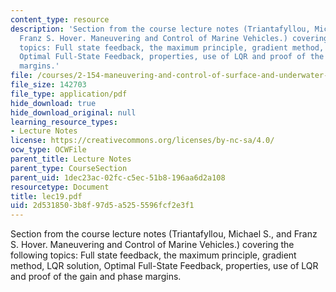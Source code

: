```yaml
---
content_type: resource
description: 'Section from the course lecture notes (Triantafyllou, Michael S., and
  Franz S. Hover. Maneuvering and Control of Marine Vehicles.) covering the following
  topics: Full state feedback, the maximum principle, gradient method, LQR solution,
  Optimal Full-State Feedback, properties, use of LQR and proof of the gain and phase
  margins.'
file: /courses/2-154-maneuvering-and-control-of-surface-and-underwater-vehicles-13-49-fall-2004/2d5318503b8f97d5a5255596fcf2e3f1_lec19.pdf
file_size: 142703
file_type: application/pdf
hide_download: true
hide_download_original: null
learning_resource_types:
- Lecture Notes
license: https://creativecommons.org/licenses/by-nc-sa/4.0/
ocw_type: OCWFile
parent_title: Lecture Notes
parent_type: CourseSection
parent_uid: 1dec23ac-02fc-c5ec-51b8-196aa6d2a108
resourcetype: Document
title: lec19.pdf
uid: 2d531850-3b8f-97d5-a525-5596fcf2e3f1
---
```

Section from the course lecture notes (Triantafyllou, Michael S., and Franz S. Hover. Maneuvering and Control of Marine Vehicles.) covering the following topics: Full state feedback, the maximum principle, gradient method, LQR solution, Optimal Full-State Feedback, properties, use of LQR and proof of the gain and phase margins.
